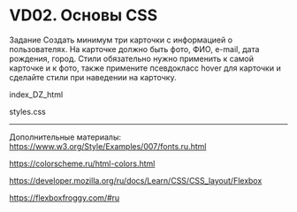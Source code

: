# VD02. Основы CSS
Задание
Создать минимум три карточки с информацией о пользователях. На карточке должно быть фото, ФИО, e-mail, дата рождения, город.
Стили обязательно нужно применить к самой карточке и к фото, также примените псевдокласс hover для карточки и сделайте стили при наведении на карточку.

index_DZ_html

styles.css

---
Дополнительные материалы:
https://www.w3.org/Style/Examples/007/fonts.ru.html

https://colorscheme.ru/html-colors.html

https://developer.mozilla.org/ru/docs/Learn/CSS/CSS_layout/Flexbox

https://flexboxfroggy.com/#ru
